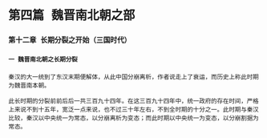 # `第四篇 魏晋南北朝之部`

### `第十二章 长期分裂之开始（三国时代）`

#### `一 魏晋南北朝之长期分裂`

`秦汉的大一统到了东汉末期便解体，从此中国分崩离析，作者说走上了衰运，而历史上称此时期为魏晋南本朝。`

`此长时期的分裂前前后后一共三百九十四年。在这三百九十四年中，统一政府的存在时间，严格上来说不到十五年，宽泛一点来说，也不过三十年左右，不到全时期的十分之一。此时期与秦汉比较，秦汉以中央统一为常态，以分崩离析为变态；而此时期以中央统一为变态，以分崩割据为常态。`
